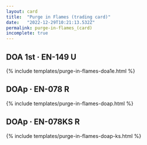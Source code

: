 ```yaml
---
layout: card
title:  "Purge in Flames (trading card)"
date:   "2022-12-29T10:21:13.532Z"
permalink: purge-in-flames_(card)
incomplete: true
---
```


## DOA 1st &middot; EN-149 U

{% include templates/purge-in-flames-doa1e.html %}


## DOAp &middot; EN-078 R

{% include templates/purge-in-flames-doap.html %}


## DOAp &middot; EN-078KS R

{% include templates/purge-in-flames-doap-ks.html %}
